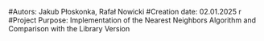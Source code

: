#Autors: Jakub Płoskonka, Rafał Nowicki
#Creation date: 02.01.2025 r
#Project Purpose: Implementation of the Nearest Neighbors Algorithm and Comparison with the Library Version

